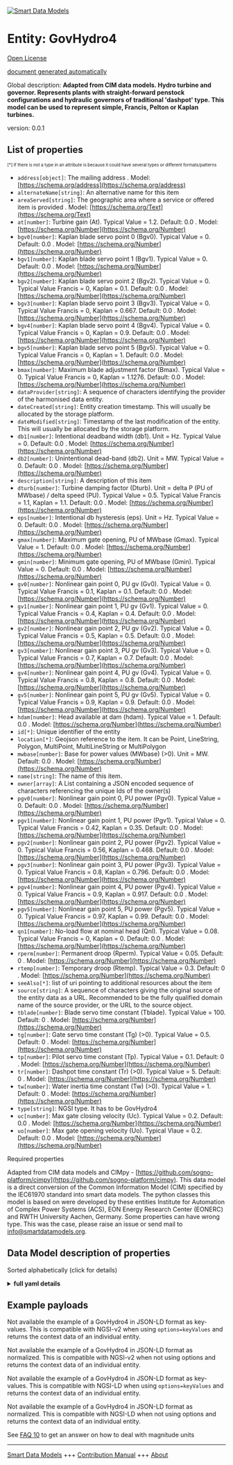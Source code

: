<!-- 10-Header -->  
[![Smart Data Models](https://smartdatamodels.org/wp-content/uploads/2022/01/SmartDataModels_logo.png "Logo")](https://smartdatamodels.org)  
Entity: GovHydro4  
=================<!-- /10-Header -->  
<!-- 15-License -->  
[Open License](https://github.com/smart-data-models//dataModel.EnergyCIM/blob/master/GovHydro4/LICENSE.md)  
[document generated automatically](https://docs.google.com/presentation/d/e/2PACX-1vTs-Ng5dIAwkg91oTTUdt8ua7woBXhPnwavZ0FxgR8BsAI_Ek3C5q97Nd94HS8KhP-r_quD4H0fgyt3/pub?start=false&loop=false&delayms=3000#slide=id.gb715ace035_0_60)  
<!-- /15-License -->  
<!-- 20-Description -->  
Global description: **Adapted from CIM data models. Hydro turbine and governor. Represents plants with straight-forward penstock configurations and hydraulic governors of traditional 'dashpot' type.  This model can be used to represent simple, Francis, Pelton or Kaplan turbines.**  
version: 0.0.1  
<!-- /20-Description -->  
<!-- 30-PropertiesList -->  

## List of properties  

<sup><sub>[*] If there is not a type in an attribute is because it could have several types or different formats/patterns</sub></sup>  
- `address[object]`: The mailing address  . Model: [https://schema.org/address](https://schema.org/address)- `alternateName[string]`: An alternative name for this item  - `areaServed[string]`: The geographic area where a service or offered item is provided  . Model: [https://schema.org/Text](https://schema.org/Text)- `at[number]`: Turbine gain (At).  Typical Value = 1.2. Default: 0.0  . Model: [https://schema.org/Number](https://schema.org/Number)- `bgv0[number]`: Kaplan blade servo point 0 (Bgv0).  Typical Value = 0. Default: 0.0  . Model: [https://schema.org/Number](https://schema.org/Number)- `bgv1[number]`: Kaplan blade servo point 1 (Bgv1).  Typical Value = 0. Default: 0.0  . Model: [https://schema.org/Number](https://schema.org/Number)- `bgv2[number]`: Kaplan blade servo point 2 (Bgv2). Typical Value = 0.  Typical Value Francis = 0, Kaplan = 0.1. Default: 0.0  . Model: [https://schema.org/Number](https://schema.org/Number)- `bgv3[number]`: Kaplan blade servo point 3 (Bgv3). Typical Value = 0.  Typical Value Francis = 0, Kaplan = 0.667. Default: 0.0  . Model: [https://schema.org/Number](https://schema.org/Number)- `bgv4[number]`: Kaplan blade servo point 4 (Bgv4).  Typical Value = 0.  Typical Value Francis = 0, Kaplan = 0.9. Default: 0.0  . Model: [https://schema.org/Number](https://schema.org/Number)- `bgv5[number]`: Kaplan blade servo point 5 (Bgv5). Typical Value = 0.  Typical Value Francis = 0, Kaplan = 1. Default: 0.0  . Model: [https://schema.org/Number](https://schema.org/Number)- `bmax[number]`: Maximum blade adjustment factor (Bmax). Typical Value = 0.  Typical Value Francis = 0, Kaplan = 1.1276. Default: 0.0  . Model: [https://schema.org/Number](https://schema.org/Number)- `dataProvider[string]`: A sequence of characters identifying the provider of the harmonised data entity.  - `dateCreated[string]`: Entity creation timestamp. This will usually be allocated by the storage platform.  - `dateModified[string]`: Timestamp of the last modification of the entity. This will usually be allocated by the storage platform.  - `db1[number]`: Intentional deadband width (db1).  Unit = Hz.  Typical Value = 0. Default: 0.0  . Model: [https://schema.org/Number](https://schema.org/Number)- `db2[number]`: Unintentional dead-band (db2).  Unit = MW.  Typical Value = 0. Default: 0.0  . Model: [https://schema.org/Number](https://schema.org/Number)- `description[string]`: A description of this item  - `dturb[number]`: Turbine damping factor (Dturb).  Unit = delta P (PU of MWbase) / delta speed (PU). Typical Value = 0.5.  Typical Value Francis = 1.1, Kaplan = 1.1. Default: 0.0  . Model: [https://schema.org/Number](https://schema.org/Number)- `eps[number]`: Intentional db hysteresis (eps).  Unit = Hz.  Typical Value = 0. Default: 0.0  . Model: [https://schema.org/Number](https://schema.org/Number)- `gmax[number]`: Maximum gate opening, PU of MWbase (Gmax).  Typical Value = 1. Default: 0.0  . Model: [https://schema.org/Number](https://schema.org/Number)- `gmin[number]`: Minimum gate opening, PU of MWbase (Gmin).  Typical Value = 0. Default: 0.0  . Model: [https://schema.org/Number](https://schema.org/Number)- `gv0[number]`: Nonlinear gain point 0, PU gv (Gv0). Typical Value = 0.  Typical Value Francis = 0.1, Kaplan = 0.1. Default: 0.0  . Model: [https://schema.org/Number](https://schema.org/Number)- `gv1[number]`: Nonlinear gain point 1, PU gv (Gv1). Typical Value = 0.  Typical Value Francis = 0.4, Kaplan = 0.4. Default: 0.0  . Model: [https://schema.org/Number](https://schema.org/Number)- `gv2[number]`: Nonlinear gain point 2, PU gv (Gv2). Typical Value = 0.  Typical Value Francis = 0.5, Kaplan = 0.5. Default: 0.0  . Model: [https://schema.org/Number](https://schema.org/Number)- `gv3[number]`: Nonlinear gain point 3, PU gv (Gv3). Typical Value = 0.  Typical Value Francis = 0.7, Kaplan = 0.7. Default: 0.0  . Model: [https://schema.org/Number](https://schema.org/Number)- `gv4[number]`: Nonlinear gain point 4, PU gv (Gv4). Typical Value = 0.  Typical Value Francis = 0.8, Kaplan = 0.8. Default: 0.0  . Model: [https://schema.org/Number](https://schema.org/Number)- `gv5[number]`: Nonlinear gain point 5, PU gv (Gv5). Typical Value = 0.  Typical Value Francis = 0.9, Kaplan = 0.9. Default: 0.0  . Model: [https://schema.org/Number](https://schema.org/Number)- `hdam[number]`: Head available at dam (hdam).  Typical Value = 1. Default: 0.0  . Model: [https://schema.org/Number](https://schema.org/Number)- `id[*]`: Unique identifier of the entity  - `location[*]`: Geojson reference to the item. It can be Point, LineString, Polygon, MultiPoint, MultiLineString or MultiPolygon  - `mwbase[number]`: Base for power values (MWbase) (>0).  Unit = MW. Default: 0.0  . Model: [https://schema.org/Number](https://schema.org/Number)- `name[string]`: The name of this item.  - `owner[array]`: A List containing a JSON encoded sequence of characters referencing the unique Ids of the owner(s)  - `pgv0[number]`: Nonlinear gain point 0, PU power (Pgv0).  Typical Value = 0. Default: 0.0  . Model: [https://schema.org/Number](https://schema.org/Number)- `pgv1[number]`: Nonlinear gain point 1, PU power (Pgv1). Typical Value = 0.  Typical Value Francis = 0.42, Kaplan = 0.35. Default: 0.0  . Model: [https://schema.org/Number](https://schema.org/Number)- `pgv2[number]`: Nonlinear gain point 2, PU power (Pgv2). Typical Value = 0.  Typical Value Francis = 0.56, Kaplan = 0.468. Default: 0.0  . Model: [https://schema.org/Number](https://schema.org/Number)- `pgv3[number]`: Nonlinear gain point 3, PU power (Pgv3). Typical Value = 0.  Typical Value Francis = 0.8, Kaplan = 0.796. Default: 0.0  . Model: [https://schema.org/Number](https://schema.org/Number)- `pgv4[number]`: Nonlinear gain point 4, PU power (Pgv4). Typical Value = 0.  Typical Value Francis = 0.9, Kaplan = 0.917. Default: 0.0  . Model: [https://schema.org/Number](https://schema.org/Number)- `pgv5[number]`: Nonlinear gain point 5, PU power (Pgv5).  Typical Value = 0.  Typical Value Francis = 0.97, Kaplan = 0.99. Default: 0.0  . Model: [https://schema.org/Number](https://schema.org/Number)- `qn1[number]`: No-load flow at nominal head (Qnl). Typical Value = 0.08.  Typical Value Francis = 0, Kaplan = 0. Default: 0.0  . Model: [https://schema.org/Number](https://schema.org/Number)- `rperm[number]`: Permanent droop (Rperm).  Typical Value = 0.05. Default: 0  . Model: [https://schema.org/Number](https://schema.org/Number)- `rtemp[number]`: Temporary droop (Rtemp).  Typical Value = 0.3. Default: 0  . Model: [https://schema.org/Number](https://schema.org/Number)- `seeAlso[*]`: list of uri pointing to additional resources about the item  - `source[string]`: A sequence of characters giving the original source of the entity data as a URL. Recommended to be the fully qualified domain name of the source provider, or the URL to the source object.  - `tblade[number]`: Blade servo time constant (Tblade).  Typical Value = 100. Default: 0  . Model: [https://schema.org/Number](https://schema.org/Number)- `tg[number]`: Gate servo time constant (Tg) (>0).  Typical Value = 0.5. Default: 0  . Model: [https://schema.org/Number](https://schema.org/Number)- `tp[number]`: Pilot servo time constant (Tp).  Typical Value = 0.1. Default: 0  . Model: [https://schema.org/Number](https://schema.org/Number)- `tr[number]`: Dashpot time constant (Tr) (>0).  Typical Value = 5. Default: 0  . Model: [https://schema.org/Number](https://schema.org/Number)- `tw[number]`: Water inertia time constant (Tw) (>0).  Typical Value = 1. Default: 0  . Model: [https://schema.org/Number](https://schema.org/Number)- `type[string]`: NGSI type. It has to be GovHydro4  - `uc[number]`: Max gate closing velocity (Uc).  Typical Value = 0.2. Default: 0.0  . Model: [https://schema.org/Number](https://schema.org/Number)- `uo[number]`: Max gate opening velocity (Uo).  Typical Vlaue = 0.2. Default: 0.0  . Model: [https://schema.org/Number](https://schema.org/Number)<!-- /30-PropertiesList -->  
<!-- 35-RequiredProperties -->  
Required properties  
<!-- /35-RequiredProperties -->  
<!-- 40-RequiredProperties -->  
Adapted from CIM data models and CIMpy - [https://github.com/sogno-platform/cimpy](https://github.com/sogno-platform/cimpy). This data model is a direct conversion of the Common Information Model (CIM) specified by the IEC61970 standard into smart data models. The python classes this model is based on were developed by these entities Institute for Automation of Complex Power Systems (ACS), EON Energy Research Center (EONERC) and RWTH University Aachen, Germany. Some properties can have wrong type. This was the case, please raise an issue or send mail to info@smartdatamodels.org.  
<!-- /40-RequiredProperties -->  
<!-- 50-DataModelHeader -->  
## Data Model description of properties  
Sorted alphabetically (click for details)  
<!-- /50-DataModelHeader -->  
<!-- 60-ModelYaml -->  
<details><summary><strong>full yaml details</strong></summary>    
```yaml  
GovHydro4:    
  description: 'Adapted from CIM data models. Hydro turbine and governor. Represents plants with straight-forward penstock configurations and hydraulic governors of traditional ''dashpot'' type.  This model can be used to represent simple, Francis, Pelton or Kaplan turbines.'    
  properties:    
    address:    
      description: 'The mailing address'    
      properties:    
        addressCountry:    
          description: 'Property. The country. For example, Spain. Model:''https://schema.org/addressCountry'''    
          type: string    
        addressLocality:    
          description: 'Property. The locality in which the street address is, and which is in the region. Model:''https://schema.org/addressLocality'''    
          type: string    
        addressRegion:    
          description: 'Property. The region in which the locality is, and which is in the country. Model:''https://schema.org/addressRegion'''    
          type: string    
        postOfficeBoxNumber:    
          description: 'Property. The post office box number for PO box addresses. For example, 03578. Model:''https://schema.org/postOfficeBoxNumber'''    
          type: string    
        postalCode:    
          description: 'Property. The postal code. For example, 24004. Model:''https://schema.org/https://schema.org/postalCode'''    
          type: string    
        streetAddress:    
          description: 'Property. The street address. Model:''https://schema.org/streetAddress'''    
          type: string    
      type: object    
      x-ngsi:    
        model: https://schema.org/address    
        type: Property    
    alternateName:    
      description: 'An alternative name for this item'    
      type: string    
      x-ngsi:    
        type: Property    
    areaServed:    
      description: 'The geographic area where a service or offered item is provided'    
      type: string    
      x-ngsi:    
        model: https://schema.org/Text    
        type: Property    
    at:    
      description: 'Turbine gain (At).  Typical Value = 1.2. Default: 0.0'    
      type: number    
      x-ngsi:    
        model: https://schema.org/Number    
        type: Property    
    bgv0:    
      description: 'Kaplan blade servo point 0 (Bgv0).  Typical Value = 0. Default: 0.0'    
      type: number    
      x-ngsi:    
        model: https://schema.org/Number    
        type: Property    
    bgv1:    
      description: 'Kaplan blade servo point 1 (Bgv1).  Typical Value = 0. Default: 0.0'    
      type: number    
      x-ngsi:    
        model: https://schema.org/Number    
        type: Property    
    bgv2:    
      description: 'Kaplan blade servo point 2 (Bgv2). Typical Value = 0.  Typical Value Francis = 0, Kaplan = 0.1. Default: 0.0'    
      type: number    
      x-ngsi:    
        model: https://schema.org/Number    
        type: Property    
    bgv3:    
      description: 'Kaplan blade servo point 3 (Bgv3). Typical Value = 0.  Typical Value Francis = 0, Kaplan = 0.667. Default: 0.0'    
      type: number    
      x-ngsi:    
        model: https://schema.org/Number    
        type: Property    
    bgv4:    
      description: 'Kaplan blade servo point 4 (Bgv4).  Typical Value = 0.  Typical Value Francis = 0, Kaplan = 0.9. Default: 0.0'    
      type: number    
      x-ngsi:    
        model: https://schema.org/Number    
        type: Property    
    bgv5:    
      description: 'Kaplan blade servo point 5 (Bgv5). Typical Value = 0.  Typical Value Francis = 0, Kaplan = 1. Default: 0.0'    
      type: number    
      x-ngsi:    
        model: https://schema.org/Number    
        type: Property    
    bmax:    
      description: 'Maximum blade adjustment factor (Bmax). Typical Value = 0.  Typical Value Francis = 0, Kaplan = 1.1276. Default: 0.0'    
      type: number    
      x-ngsi:    
        model: https://schema.org/Number    
        type: Property    
    dataProvider:    
      description: 'A sequence of characters identifying the provider of the harmonised data entity.'    
      type: string    
      x-ngsi:    
        type: Property    
    dateCreated:    
      description: 'Entity creation timestamp. This will usually be allocated by the storage platform.'    
      format: date-time    
      type: string    
      x-ngsi:    
        type: Property    
    dateModified:    
      description: 'Timestamp of the last modification of the entity. This will usually be allocated by the storage platform.'    
      format: date-time    
      type: string    
      x-ngsi:    
        type: Property    
    db1:    
      description: 'Intentional deadband width (db1).  Unit = Hz.  Typical Value = 0. Default: 0.0'    
      type: number    
      x-ngsi:    
        model: https://schema.org/Number    
        type: Property    
    db2:    
      description: 'Unintentional dead-band (db2).  Unit = MW.  Typical Value = 0. Default: 0.0'    
      type: number    
      x-ngsi:    
        model: https://schema.org/Number    
        type: Property    
    description:    
      description: 'A description of this item'    
      type: string    
      x-ngsi:    
        type: Property    
    dturb:    
      description: 'Turbine damping factor (Dturb).  Unit = delta P (PU of MWbase) / delta speed (PU). Typical Value = 0.5.  Typical Value Francis = 1.1, Kaplan = 1.1. Default: 0.0'    
      type: number    
      x-ngsi:    
        model: https://schema.org/Number    
        type: Property    
    eps:    
      description: 'Intentional db hysteresis (eps).  Unit = Hz.  Typical Value = 0. Default: 0.0'    
      type: number    
      x-ngsi:    
        model: https://schema.org/Number    
        type: Property    
    gmax:    
      description: 'Maximum gate opening, PU of MWbase (Gmax).  Typical Value = 1. Default: 0.0'    
      type: number    
      x-ngsi:    
        model: https://schema.org/Number    
        type: Property    
    gmin:    
      description: 'Minimum gate opening, PU of MWbase (Gmin).  Typical Value = 0. Default: 0.0'    
      type: number    
      x-ngsi:    
        model: https://schema.org/Number    
        type: Property    
    gv0:    
      description: 'Nonlinear gain point 0, PU gv (Gv0). Typical Value = 0.  Typical Value Francis = 0.1, Kaplan = 0.1. Default: 0.0'    
      type: number    
      x-ngsi:    
        model: https://schema.org/Number    
        type: Property    
    gv1:    
      description: 'Nonlinear gain point 1, PU gv (Gv1). Typical Value = 0.  Typical Value Francis = 0.4, Kaplan = 0.4. Default: 0.0'    
      type: number    
      x-ngsi:    
        model: https://schema.org/Number    
        type: Property    
    gv2:    
      description: 'Nonlinear gain point 2, PU gv (Gv2). Typical Value = 0.  Typical Value Francis = 0.5, Kaplan = 0.5. Default: 0.0'    
      type: number    
      x-ngsi:    
        model: https://schema.org/Number    
        type: Property    
    gv3:    
      description: 'Nonlinear gain point 3, PU gv (Gv3). Typical Value = 0.  Typical Value Francis = 0.7, Kaplan = 0.7. Default: 0.0'    
      type: number    
      x-ngsi:    
        model: https://schema.org/Number    
        type: Property    
    gv4:    
      description: 'Nonlinear gain point 4, PU gv (Gv4). Typical Value = 0.  Typical Value Francis = 0.8, Kaplan = 0.8. Default: 0.0'    
      type: number    
      x-ngsi:    
        model: https://schema.org/Number    
        type: Property    
    gv5:    
      description: 'Nonlinear gain point 5, PU gv (Gv5). Typical Value = 0.  Typical Value Francis = 0.9, Kaplan = 0.9. Default: 0.0'    
      type: number    
      x-ngsi:    
        model: https://schema.org/Number    
        type: Property    
    hdam:    
      description: 'Head available at dam (hdam).  Typical Value = 1. Default: 0.0'    
      type: number    
      x-ngsi:    
        model: https://schema.org/Number    
        type: Property    
    id:    
      anyOf: &govhydro4_-_properties_-_owner_-_items_-_anyof    
        - description: 'Property. Identifier format of any NGSI entity'    
          maxLength: 256    
          minLength: 1    
          pattern: ^[\w\-\.\{\}\$\+\*\[\]`|~^@!,:\\]+$    
          type: string    
        - description: 'Property. Identifier format of any NGSI entity'    
          format: uri    
          type: string    
      description: 'Unique identifier of the entity'    
      x-ngsi:    
        type: Property    
    location:    
      description: 'Geojson reference to the item. It can be Point, LineString, Polygon, MultiPoint, MultiLineString or MultiPolygon'    
      oneOf:    
        - description: 'Geoproperty. Geojson reference to the item. Point'    
          properties:    
            bbox:    
              items:    
                type: number    
              minItems: 4    
              type: array    
            coordinates:    
              items:    
                type: number    
              minItems: 2    
              type: array    
            type:    
              enum:    
                - Point    
              type: string    
          required:    
            - type    
            - coordinates    
          title: 'GeoJSON Point'    
          type: object    
        - description: 'Geoproperty. Geojson reference to the item. LineString'    
          properties:    
            bbox:    
              items:    
                type: number    
              minItems: 4    
              type: array    
            coordinates:    
              items:    
                items:    
                  type: number    
                minItems: 2    
                type: array    
              minItems: 2    
              type: array    
            type:    
              enum:    
                - LineString    
              type: string    
          required:    
            - type    
            - coordinates    
          title: 'GeoJSON LineString'    
          type: object    
        - description: 'Geoproperty. Geojson reference to the item. Polygon'    
          properties:    
            bbox:    
              items:    
                type: number    
              minItems: 4    
              type: array    
            coordinates:    
              items:    
                items:    
                  items:    
                    type: number    
                  minItems: 2    
                  type: array    
                minItems: 4    
                type: array    
              type: array    
            type:    
              enum:    
                - Polygon    
              type: string    
          required:    
            - type    
            - coordinates    
          title: 'GeoJSON Polygon'    
          type: object    
        - description: 'Geoproperty. Geojson reference to the item. MultiPoint'    
          properties:    
            bbox:    
              items:    
                type: number    
              minItems: 4    
              type: array    
            coordinates:    
              items:    
                items:    
                  type: number    
                minItems: 2    
                type: array    
              type: array    
            type:    
              enum:    
                - MultiPoint    
              type: string    
          required:    
            - type    
            - coordinates    
          title: 'GeoJSON MultiPoint'    
          type: object    
        - description: 'Geoproperty. Geojson reference to the item. MultiLineString'    
          properties:    
            bbox:    
              items:    
                type: number    
              minItems: 4    
              type: array    
            coordinates:    
              items:    
                items:    
                  items:    
                    type: number    
                  minItems: 2    
                  type: array    
                minItems: 2    
                type: array    
              type: array    
            type:    
              enum:    
                - MultiLineString    
              type: string    
          required:    
            - type    
            - coordinates    
          title: 'GeoJSON MultiLineString'    
          type: object    
        - description: 'Geoproperty. Geojson reference to the item. MultiLineString'    
          properties:    
            bbox:    
              items:    
                type: number    
              minItems: 4    
              type: array    
            coordinates:    
              items:    
                items:    
                  items:    
                    items:    
                      type: number    
                    minItems: 2    
                    type: array    
                  minItems: 4    
                  type: array    
                type: array    
              type: array    
            type:    
              enum:    
                - MultiPolygon    
              type: string    
          required:    
            - type    
            - coordinates    
          title: 'GeoJSON MultiPolygon'    
          type: object    
      x-ngsi:    
        type: Geoproperty    
    mwbase:    
      description: 'Base for power values (MWbase) (>0).  Unit = MW. Default: 0.0'    
      type: number    
      x-ngsi:    
        model: https://schema.org/Number    
        type: Property    
    name:    
      description: 'The name of this item.'    
      type: string    
      x-ngsi:    
        type: Property    
    owner:    
      description: 'A List containing a JSON encoded sequence of characters referencing the unique Ids of the owner(s)'    
      items:    
        anyOf: *govhydro4_-_properties_-_owner_-_items_-_anyof    
        description: 'Property. Unique identifier of the entity'    
      type: array    
      x-ngsi:    
        type: Property    
    pgv0:    
      description: 'Nonlinear gain point 0, PU power (Pgv0).  Typical Value = 0. Default: 0.0'    
      type: number    
      x-ngsi:    
        model: https://schema.org/Number    
        type: Property    
    pgv1:    
      description: 'Nonlinear gain point 1, PU power (Pgv1). Typical Value = 0.  Typical Value Francis = 0.42, Kaplan = 0.35. Default: 0.0'    
      type: number    
      x-ngsi:    
        model: https://schema.org/Number    
        type: Property    
    pgv2:    
      description: 'Nonlinear gain point 2, PU power (Pgv2). Typical Value = 0.  Typical Value Francis = 0.56, Kaplan = 0.468. Default: 0.0'    
      type: number    
      x-ngsi:    
        model: https://schema.org/Number    
        type: Property    
    pgv3:    
      description: 'Nonlinear gain point 3, PU power (Pgv3). Typical Value = 0.  Typical Value Francis = 0.8, Kaplan = 0.796. Default: 0.0'    
      type: number    
      x-ngsi:    
        model: https://schema.org/Number    
        type: Property    
    pgv4:    
      description: 'Nonlinear gain point 4, PU power (Pgv4). Typical Value = 0.  Typical Value Francis = 0.9, Kaplan = 0.917. Default: 0.0'    
      type: number    
      x-ngsi:    
        model: https://schema.org/Number    
        type: Property    
    pgv5:    
      description: 'Nonlinear gain point 5, PU power (Pgv5).  Typical Value = 0.  Typical Value Francis = 0.97, Kaplan = 0.99. Default: 0.0'    
      type: number    
      x-ngsi:    
        model: https://schema.org/Number    
        type: Property    
    qn1:    
      description: 'No-load flow at nominal head (Qnl). Typical Value = 0.08.  Typical Value Francis = 0, Kaplan = 0. Default: 0.0'    
      type: number    
      x-ngsi:    
        model: https://schema.org/Number    
        type: Property    
    rperm:    
      description: 'Permanent droop (Rperm).  Typical Value = 0.05. Default: 0'    
      type: number    
      x-ngsi:    
        model: https://schema.org/Number    
        type: Property    
    rtemp:    
      description: 'Temporary droop (Rtemp).  Typical Value = 0.3. Default: 0'    
      type: number    
      x-ngsi:    
        model: https://schema.org/Number    
        type: Property    
    seeAlso:    
      description: 'list of uri pointing to additional resources about the item'    
      oneOf:    
        - items:    
            format: uri    
            type: string    
          minItems: 1    
          type: array    
        - format: uri    
          type: string    
      x-ngsi:    
        type: Property    
    source:    
      description: 'A sequence of characters giving the original source of the entity data as a URL. Recommended to be the fully qualified domain name of the source provider, or the URL to the source object.'    
      type: string    
      x-ngsi:    
        type: Property    
    tblade:    
      description: 'Blade servo time constant (Tblade).  Typical Value = 100. Default: 0'    
      type: number    
      x-ngsi:    
        model: https://schema.org/Number    
        type: Property    
    tg:    
      description: 'Gate servo time constant (Tg) (>0).  Typical Value = 0.5. Default: 0'    
      type: number    
      x-ngsi:    
        model: https://schema.org/Number    
        type: Property    
    tp:    
      description: 'Pilot servo time constant (Tp).  Typical Value = 0.1. Default: 0'    
      type: number    
      x-ngsi:    
        model: https://schema.org/Number    
        type: Property    
    tr:    
      description: 'Dashpot time constant (Tr) (>0).  Typical Value = 5. Default: 0'    
      type: number    
      x-ngsi:    
        model: https://schema.org/Number    
        type: Property    
    tw:    
      description: 'Water inertia time constant (Tw) (>0).  Typical Value = 1. Default: 0'    
      type: number    
      x-ngsi:    
        model: https://schema.org/Number    
        type: Property    
    type:    
      description: 'NGSI type. It has to be GovHydro4'    
      enum:    
        - GovHydro4    
      type: string    
      x-ngsi:    
        type: Property    
    uc:    
      description: 'Max gate closing velocity (Uc).  Typical Value = 0.2. Default: 0.0'    
      type: number    
      x-ngsi:    
        model: https://schema.org/Number    
        type: Property    
    uo:    
      description: 'Max gate opening velocity (Uo).  Typical Vlaue = 0.2. Default: 0.0'    
      type: number    
      x-ngsi:    
        model: https://schema.org/Number    
        type: Property    
  required: []    
  type: object    
  x-derived-from: ""    
  x-disclaimer: 'Redistribution and use in source and binary forms, with or without modification, are permitted  provided that the license conditions are met. Copyleft (c) 2021 Contributors to Smart Data Models Program'    
  x-license-url: https://github.com/smart-data-models/dataModel.EnergyCIM/blob/master/GovHydro4/LICENSE.md    
  x-model-schema: https://smart-data-models.github.io/dataModels.CIMEnergyClasses/GovHydro4/schema.json    
  x-model-tags: ""    
  x-version: 0.0.1    
```  
</details>    
<!-- /60-ModelYaml -->  
<!-- 70-MiddleNotes -->  
<!-- /70-MiddleNotes -->  
<!-- 80-Examples -->  
## Example payloads    
Not available the example of a GovHydro4 in JSON-LD format as key-values. This is compatible with NGSI-v2 when  using `options=keyValues` and returns the context data of an individual entity.  
Not available the example of a GovHydro4 in JSON-LD format as normalized. This is compatible with NGSI-v2 when not using options and returns the context data of an individual entity.  
Not available the example of a GovHydro4 in JSON-LD format as key-values. This is compatible with NGSI-LD when  using `options=keyValues` and returns the context data of an individual entity.  
Not available the example of a GovHydro4 in JSON-LD format as normalized. This is compatible with NGSI-LD when not using options and returns the context data of an individual entity.  
<!-- /80-Examples -->  
<!-- 90-FooterNotes -->  
<!-- /90-FooterNotes -->  
<!-- 95-Units -->  
See [FAQ 10](https://smartdatamodels.org/index.php/faqs/) to get an answer on how to deal with magnitude units  
<!-- /95-Units -->  
<!-- 97-LastFooter -->  
---  
[Smart Data Models](https://smartdatamodels.org) +++ [Contribution Manual](https://bit.ly/contribution_manual) +++ [About](https://bit.ly/Introduction_SDM)<!-- /97-LastFooter -->  
